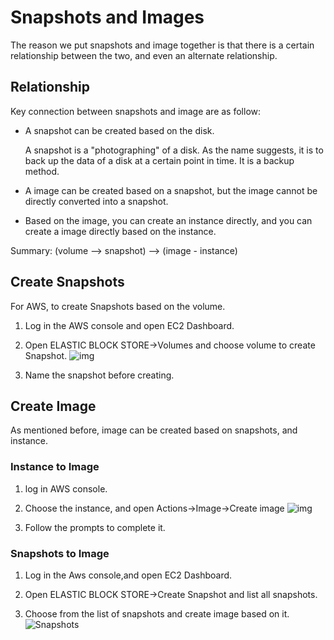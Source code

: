 # Snapshots and Images

The reason we put snapshots and image together is that there is a certain relationship between the two, and even an alternate relationship.

## Relationship

Key connection between snapshots and image are as follow:

* A snapshot can be created based on the disk.

  A snapshot is a "photographing" of a disk. As the name suggests, it is to back up the data of a disk at a certain point in time. It is a backup method.

* A image can be created based on a snapshot, but the image cannot be directly converted into a snapshot.

* Based on the image, you can create an instance directly, and you can create a image directly based on the instance.  

Summary: (volume --> snapshot) --> (image - instance)


## Create Snapshots

For AWS, to create Snapshots based on the volume.

1. Log in the AWS console and open EC2 Dashboard.  

2. Open ELASTIC BLOCK STORE->Volumes and choose volume to create Snapshot.
   ![img](https://libs.websoft9.com/Websoft9/DocsPicture/en/aws/aws-createsnapshot-websoft9.png)

3. Name the snapshot before creating.

## Create Image

As mentioned before, image can be created based on snapshots, and instance.

### Instance to Image

1. log in AWS console.  

2. Choose the instance, and open Actions->Image->Create image
![img](https://libs.websoft9.com/Websoft9/DocsPicture/en/aws/aws-ec2toimage-websoft9.png)   

3. Follow the prompts to complete it.

### Snapshots to Image

1. Log in the Aws console,and open EC2 Dashboard.  

2. Open ELASTIC BLOCK STORE->Create Snapshot and list all snapshots.
3. Choose from the list of snapshots and create image based on it.
   ![Snapshots](https://libs.websoft9.com/Websoft9/DocsPicture/en/aws/aws-snapshot-websoft9.png)
